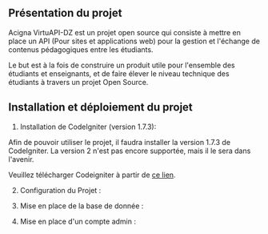 ## Présentation du projet
Acigna VirtuAPI-DZ est un projet open source qui consiste à mettre en place un API (Pour sites et applications web) pour la gestion et l'échange de contenus pédagogiques entre les étudiants.

Le but est à la fois de construire un produit utile pour l'ensemble des étudiants et enseignants, et de faire élever le niveau technique des étudiants à travers un projet Open Source.

## Installation et déploiement du projet

1. Installation de CodeIgniter (version 1.7.3):

Afin de pouvoir utiliser le projet, il faudra installer la version 1.7.3 de CodeIgniter. La version 2 n'est pas encore supportée, mais il le sera dans l'avenir.

Veuillez télécharger Codeigniter à partir de [ce lien](http://ellislab.com/codeigniter/user-guide/installation/downloads.html "Téléchargement CodeIgnter").

2. Configuration du Projet :

3. Mise en place de la base de donnée :

4. Mise en place d'un compte admin :
